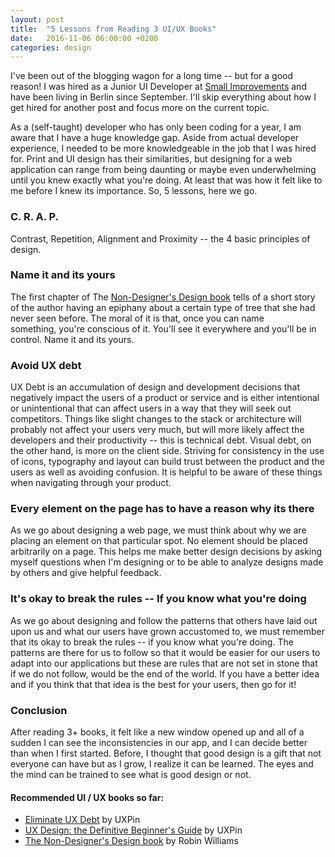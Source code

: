 ```yaml
---
layout: post
title:  "5 Lessons from Reading 3 UI/UX Books"
date:   2016-11-06 06:00:00 +0200
categories: design
---
```

I've been out of the blogging wagon for a long time -- but for a good reason! I was hired as a Junior UI Developer at [Small Improvements](https://www.small-improvements.com/) and have been living in Berlin since September. I'll skip everything about how I get hired for another post and focus more on the current topic.

As a (self-taught) developer who has only been coding for a year, I am aware that I have a huge knowledge gap. Aside from actual developer experience, I needed to be more knowledgeable in the job that I was hired for. Print and UI design has their similarities, but designing for a web application can range from being daunting or maybe even underwhelming until you knew exactly what you're doing. At least that was how it felt like to me before I knew its importance. So, 5 lessons, here we go.


### C. R. A. P.

Contrast, Repetition, Alignment and Proximity -- the 4 basic principles of design.

### Name it and its yours

The first chapter of The [Non-Designer's Design book](https://www.goodreads.com/book/show/41597.The_Non_Designer_s_Design_Book) tells of a short story of the author having an epiphany about a certain type of tree that she had never seen before. The moral of it is that, once you can name something, you're conscious of it. You'll see it everywhere and you'll be in control. Name it and its yours.

### Avoid UX debt

UX Debt is an accumulation of design and development decisions that negatively impact the users of a product or service and is either intentional or unintentional that can affect users in a way that they will seek out competitors. Things like slight changes to the stack or architecture will probably not affect your users very much, but will more likely affect the developers and their productivity -- this is technical debt. Visual debt, on the other hand, is more on the client side. Striving for consistency in the use of icons, typography and layout can build trust between the product and the users as well as avoiding confusion. It is helpful to be aware of these things when navigating through your product.

### Every element on the page has to have a reason why its there

As we go about designing a web page, we must think about why we are placing an element on that particular spot. No element should be placed arbitrarily on a page. This helps me make better design decisions by asking myself questions when I'm designing or to be able to analyze designs made by others and give helpful feedback.

### It's okay to break the rules -- If you know what you're doing

As we go about designing and follow the patterns that others have laid out upon us and what our users have grown accustomed to, we must remember that its okay to break the rules -- if you know what you're doing. The patterns are there for us to follow so that it would be easier for our users to adapt into our applications but these are rules that are not set in stone that if we do not follow, would be the end of the world. If you have a better idea and if you think that that idea is the best for your users, then go for it!

### Conclusion
After reading 3+ books, it felt like a new window opened up and all of a sudden I can see the inconsistencies in our app, and I can decide better than when I first started. Before, I thought that good design is a gift that not everyone can have but as I grow, I realize it can be learned. The eyes and the mind can be trained to see what is good design or not.

#### Recommended UI / UX books so far:

* [Eliminate UX Debt](https://www.uxpin.com/studio/ebooks/eliminate-ux-debt-enterprise-products/) by UXPin
* [UX Design: the Definitive Beginner's Guide](https://www.uxpin.com/studio/ebooks/ux-design-definitive-beginner-guide/) by UXPin
* [The Non-Designer's Design book](https://www.goodreads.com/book/show/41597.The_Non_Designer_s_Design_Book) by Robin Williams
